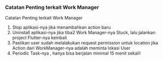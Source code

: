 ### Catatan Penting terkait Work Manager
Catatan Penting terkait Work Manager
1. Stop aplikasi-nya jika menambahkan action baru
2. Uninstall aplikasi-nya jika tiba2 Work Manager-nya Stuck,
lalu jalankan project Flutter-nya kembali
3. Pastikan user sudah melalakukan request permission untuk location jika Action
dari WorkManager-nya adalah meminta lokasi User
4. Periodic Task-nya , hanya bisa berjalan minimal 15 menit sekali!